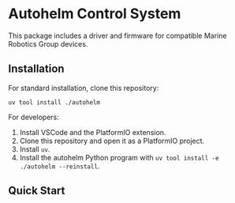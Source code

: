 # Autohelm Control System

This package includes a driver and firmware for compatible Marine Robotics Group devices.

## Installation

For standard installation, clone this repository:
```
uv tool install ./autohelm
```

For developers:

1. Install VSCode and the PlatformIO extension.
2. Clone this repository and open it as a PlatformIO project.
3. Install `uv`.
4. Install the autohelm Python program with `uv tool install -e ./autohelm --reinstall`.

## Quick Start

